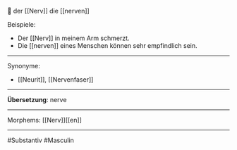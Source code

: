 🔵 der [[Nerv]]
die [[nerven]]

Beispiele:

- Der [[Nerv]] in meinem Arm schmerzt.
- Die [[nerven]] eines Menschen können sehr empfindlich sein.

---
Synonyme:
- [[Neurit]], [[Nervenfaser]]

---
**Übersetzung**: nerve

---
Morphems:
[[Nerv]][[en]]

---
#Substantiv #Masculin